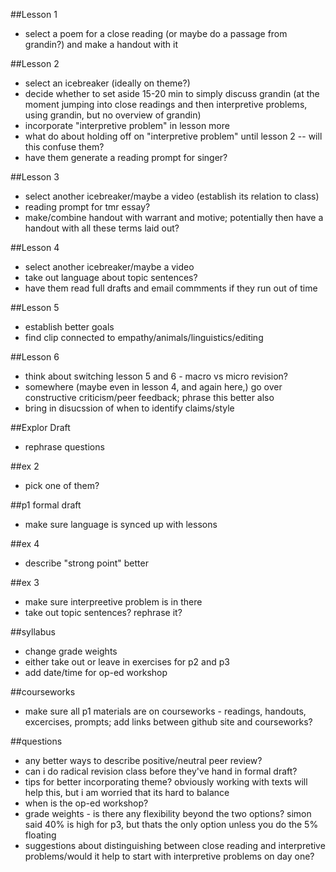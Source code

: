 ##Lesson 1

- select a poem for a close reading (or maybe do a passage from grandin?) and make a handout with it

##Lesson 2

- select an icebreaker (ideally on theme?)
- decide whether to set aside 15-20 min to simply discuss grandin (at the moment jumping into close readings and then interpretive problems, using grandin, but no overview of grandin)
- incorporate "interpretive problem" in lesson more
- what do about holding off on "interpretive problem" until lesson 2 -- will this confuse them?
- have them generate a reading prompt for singer?

##Lesson 3

- select another icebreaker/maybe a video (establish its relation to class)
- reading prompt for tmr essay?
- make/combine handout with warrant and motive; potentially then have a handout with all these terms laid out?  

##Lesson 4

- select another icebreaker/maybe a video
- take out language about topic sentences?
- have them read full drafts and email commments if they run out of time

##Lesson 5
- establish better goals
- find clip connected to empathy/animals/linguistics/editing

##Lesson 6
- think about switching lesson 5 and 6 - macro vs micro revision?
- somewhere (maybe even in lesson 4, and again here,) go over constructive criticism/peer feedback; phrase this better also
- bring in disucssion of when to identify claims/style

##Explor Draft
- rephrase questions

##ex 2
- pick one of them?

##p1 formal draft
- make sure language is synced up with lessons

##ex 4
- describe "strong point" better

##ex 3
- make sure interpreetive problem is in there
- take out topic sentences? rephrase it?

##syllabus
- change grade weights
- either take out or leave in exercises for p2 and p3
- add date/time for op-ed workshop

##courseworks
- make sure all p1 materials are on courseworks - readings, handouts, excercises, prompts; add links between github site and courseworks?

##questions
- any better ways to describe positive/neutral peer review?
- can i do radical revision class before they've hand in formal draft?
- tips for better incorporating theme? obviously working with texts will help this, but i am worried that its hard to balance
- when is the op-ed workshop?
- grade weights - is there any flexibility beyond the two options? simon said 40% is high for p3, but thats the only option unless you do the 5% floating
- suggestions about distinguishing between close reading and interpretive problems/would it help to start with interpretive problems on day one? 
